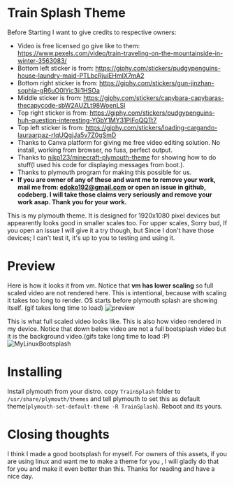 # Train Splash Theme
Before Starting I want to give credits to respective owners:
- Video is free licensed go give like to them: https://www.pexels.com/video/train-traveling-on-the-mountainside-in-winter-3563083/
- Bottom left sticker is from: https://giphy.com/stickers/pudgypenguins-house-laundry-maid-PTLbcRjuiEHmIX7mA2
- Bottom right sticker is from: https://giphy.com/stickers/gun-jinzhan-sophia-gR6uO0IYic3ii1HSOa
- Middle sticker is from: https://giphy.com/stickers/capybara-capybaras-thecapycode-sbW2AUZLt98WoenLSl
- Top right sticker is from: https://giphy.com/stickers/pudgypenguins-huh-question-interesting-YGbY1MY31PIFoQQTt7
- Top left sticker is from: https://giphy.com/stickers/loading-cargando-lauraarpaz-rIqUQgjJa5v7Z0gSmD
- Thanks to Canva platform for giving me free video editing solution. No install, working from browser, no fuss, perfect output.
- Thanks to [nikp123/minecraft-plymouth-theme](https://github.com/nikp123/minecraft-plymouth-theme) for showing how to do stuff(I used his code for displaying messages from boot.).
- Thanks to plymouth program for making this possible for us.
- **If you are owner of any of these and want me to remove your work, mail me from: edoko192@gmail.com or open an issue in github, codeberg. I will take those claims very seriously and remove your work asap. Thank you for your work.**


This is my plymouth theme. It is designed for 1920x1080 pixel devices but appearently looks good in smaller scales too. For upper scales, Sorry bud, If you open an issue I will give it a try though, but Since I don't have those devices; I can't test it, it's up to you to testing and using it.

# Preview
Here is how it looks it from vm. Notice that **vm has lower scaling** so full scaled video are not rendered here.  This is intentional, because with scaling it takes too long to render. OS starts before plymouth splash are showing itself.  (gif takes long time to load)
![preview](preview.gif)

This is what full scaled video looks like. This is also how video rendered in my device. Notice that down below video are not a full bootsplash video but it is the background video.(gifs take long time to load :P)
![MyLinuxBootsplash](MyLinuxBootsplash.gif)

# Installing
Install plymouth from your distro. copy `TrainSplash` folder to `/usr/share/plymouth/themes` and tell plymouth to set this as default theme(`plymouth-set-default-theme -R TrainSplash`). Reboot and its yours.

# Closing thoughts
I think I made a good bootsplash for myself. For owners of this assets, if you are using linux and want me to make a theme for you , I will gladly do that for you and make it even better than this. Thanks for reading and have a nice day. 